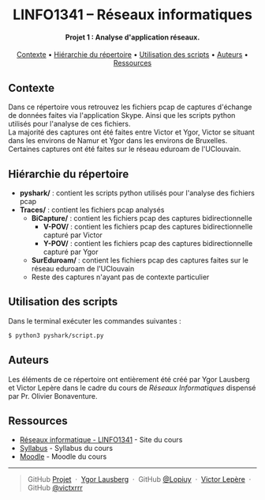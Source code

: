 <h1 align="center">
  <br>
  LINFO1341 – Réseaux informatiques
  <br>
</h1>

<h4 align="center">Projet 1 : Analyse d'application réseaux.</h4>

<p align="center">
  <a href="#contexte">Contexte</a> •
  <a href="#hiérarchie-du-répertoire">Hiérarchie du répertoire</a> •
    <a href="#utilisation-des-scripts">Utilisation des scripts</a> •
  <a href="#auteurs">Auteurs</a> •
  <a href="#ressources">Ressources</a>
</p>

## Contexte

Dans ce répertoire vous retrouvez les fichiers pcap de captures d'échange de données faites via l'application Skype. 
Ainsi que les scripts python utilisés pour l'analyse de ces fichiers.  
La majorité des captures ont été faites entre Victor et Ygor, Victor se situant  dans les environs de Namur et Ygor dans les environs de Bruxelles.
Certaines captures ont été faites sur le réseau eduroam de l'UClouvain.


## Hiérarchie du répertoire

* **pyshark/** : contient les scripts python utilisés pour l'analyse des fichiers pcap
* **Traces/** : contient les fichiers pcap analysés
  * **BiCapture/** : contient les fichiers pcap des captures bidirectionnelle
    * **V-POV/** : contient les fichiers pcap des captures bidirectionnelle capturé par Victor
    * **Y-POV/** : contient les fichiers pcap des captures bidirectionnelle capturé par Ygor
  * **SurEduroam/** : contient les fichiers pcap des captures faites sur le réseau eduroam de l'UClouvain
  * Reste des captures n'ayant pas de contexte particulier

## Utilisation des scripts

Dans le terminal exécuter les commandes suivantes :

```bash
$ python3 pyshark/script.py
```

## Auteurs

Les éléments de ce répertoire ont entièrement été créé par Ygor Lausberg et Victor Lepère dans le cadre du cours de *Réseaux Informatiques* dispensé par Pr. Olivier Bonaventure.

## Ressources

* [Réseaux informatique - LINFO1341](https://uclouvain.be/cours-2021-linfo1341) - Site du cours
* [Syllabus](https://beta.computer-networking.info/syllabus/default/index.html) - Syllabus du cours
* [Moodle](https://moodle.uclouvain.be/course/view.php?id=1269) - Moodle du cours

---

> GitHub [Projet](https://github.com/Lopiuy/LINFO1341_P1) &nbsp;&middot;&nbsp;
> [Ygor Lausberg](mailto:ygor.lausberg@student.uclouvain.be) &nbsp;&middot;&nbsp;
> GitHub [@Lopiuy](https://github.com/Lopiuy) &nbsp;&middot;&nbsp;
> [Victor Lepère](mailto:victor.lepere@student.uclouvain.be) &nbsp;&middot;&nbsp;
> GitHub [@victxrrr](https://github.com/victxrrr)